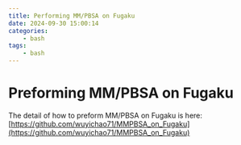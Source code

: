 ```yaml
---
title: Performing MM/PBSA on Fugaku
date: 2024-09-30 15:00:14
categories:
    - bash
tags:
    - bash
---
```

# Preforming MM/PBSA on Fugaku

The detail of how to preform MM/PBSA on Fugaku is here: [https://github.com/wuyichao71/MMPBSA_on_Fugaku](https://github.com/wuyichao71/MMPBSA_on_Fugaku)
